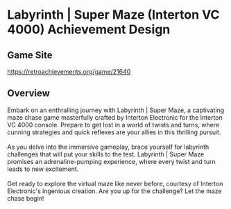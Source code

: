 # Labyrinth | Super Maze (Interton VC 4000) Achievement Design
## Game Site
https://retroachievements.org/game/21640
## Overview
Embark on an enthralling journey with Labyrinth | Super Maze, a captivating maze chase game masterfully crafted by Interton Electronic for the Interton VC 4000 console. Prepare to get lost in a world of twists and turns, where cunning strategies and quick reflexes are your allies in this thrilling pursuit.<br><br>
As you delve into the immersive gameplay, brace yourself for labyrinth challenges that will put your skills to the test. Labyrinth | Super Maze promises an adrenaline-pumping experience, where every twist and turn leads to new excitement.<br><br>
Get ready to explore the virtual maze like never before, courtesy of Interton Electronic's ingenious creation. Are you up for the challenge? Let the maze chase begin!